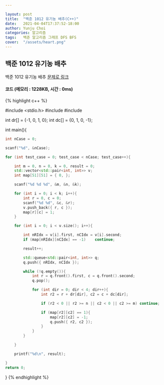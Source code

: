 ```yaml
---

layout: post
title:  "백준 1012 유기농 배추(C++)"
date:   2021-04-04T17:37:52-18:00
author: Yunju Choi
categories: 알고리즘
tags:	백준 알고리즘 그래프 DFS BFS
cover:  "/assets/heart.png"
---
```


## 백준 1012 유기농 배추

백준 1012 유기농 배추 [문제로 링크][유기농배추]



#### 코드 (메모리 : 1228KB, 시간 : 0ms)

{% highlight c++ %}

#include <stdio.h>
#include <queue>
#include <vector>

int dr[] = {-1, 0, 1, 0};
int dc[] = {0, 1, 0, -1};

int main(){

```c++
int nCase = 0;

scanf("%d", &nCase);

for (int test_case = 0; test_case < nCase; test_case++){

	int m = 0, n = 0, k = 0, result = 0;
	std::vector<std::pair<int, int>> v;
	int map[51][51] = { 0, };

	scanf("%d %d %d", &m, &n, &k);

	for (int i = 0; i < k; i++){
		int r = 0, c = 0;
		scanf("%d %d", &c, &r);
		v.push_back({ r, c });
		map[r][c] = 1;
	}

	for (int i = 0; i < v.size(); i++){

		int nRIdx = v[i].first, nCIdx = v[i].second;
		if (map[nRIdx][nCIdx] == -1)	continue;

		result++;

		std::queue<std::pair<int, int>> q;
		q.push({ nRIdx, nCIdx });

		while (!q.empty()){
			int r = q.front().first, c = q.front().second;
			q.pop();

			for (int dir = 0; dir < 4; dir++){
				int r2 = r + dr[dir], c2 = c + dc[dir];

				if (r2 < 0 || r2 >= n || c2 < 0 || c2 >= m)	continue;

				if (map[r2][c2] == 1){
					map[r2][c2] = -1;
					q.push({ r2, c2 });
				}
			}
		}

	}

	printf("%d\n", result);

}
return 0;
```
}
{% endhighlight %}

[유기농배추]: https://www.acmicpc.net/problem/1012